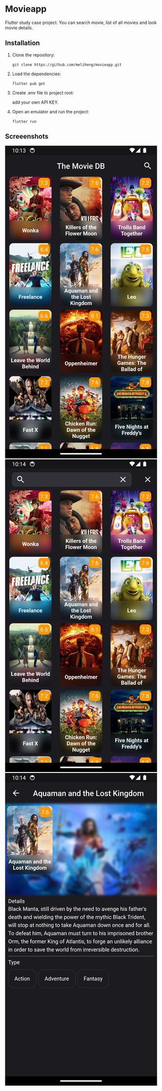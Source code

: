 # Movieapp

Flutter study case project. You can search movie, list of all movies and look movie details.

## Installation

1. Clone the repository:

    `
git clone https://github.com/meliheng/movieapp.git
    `


2. Load the dependencies:

    `
flutter pub get
    `
    
5. Create .env file to project root:

    add your own API KEY.

44. Open an emulator and run the project:
    
    `
    flutter run
    `
## Screeenshots

![1](assets\images\1.png)
![2](assets\images\2.png)
![3](assets\images\3.png)
